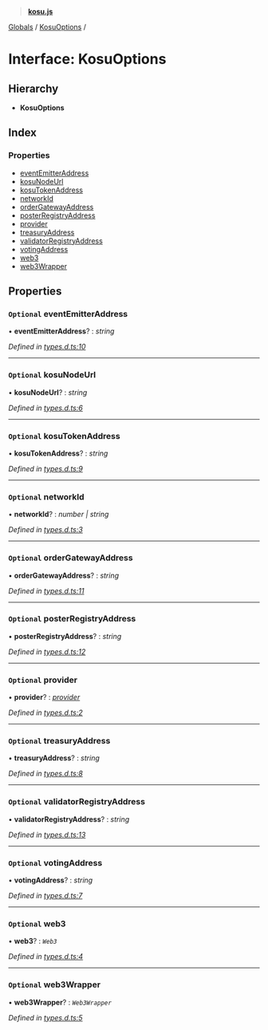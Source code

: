 > **[kosu.js](../README.md)**

[Globals](../globals.md) / [KosuOptions](kosuoptions.md) /

# Interface: KosuOptions

## Hierarchy

-   **KosuOptions**

## Index

### Properties

-   [eventEmitterAddress](kosuoptions.md#optional-eventemitteraddress)
-   [kosuNodeUrl](kosuoptions.md#optional-kosunodeurl)
-   [kosuTokenAddress](kosuoptions.md#optional-kosutokenaddress)
-   [networkId](kosuoptions.md#optional-networkid)
-   [orderGatewayAddress](kosuoptions.md#optional-ordergatewayaddress)
-   [posterRegistryAddress](kosuoptions.md#optional-posterregistryaddress)
-   [provider](kosuoptions.md#optional-provider)
-   [treasuryAddress](kosuoptions.md#optional-treasuryaddress)
-   [validatorRegistryAddress](kosuoptions.md#optional-validatorregistryaddress)
-   [votingAddress](kosuoptions.md#optional-votingaddress)
-   [web3](kosuoptions.md#optional-web3)
-   [web3Wrapper](kosuoptions.md#optional-web3wrapper)

## Properties

### `Optional` eventEmitterAddress

• **eventEmitterAddress**? : _string_

_Defined in [types.d.ts:10](https://github.com/ParadigmFoundation/kosu-monorepo/blob/6f2e797/packages/kosu.js/src/types.d.ts#L10)_

---

### `Optional` kosuNodeUrl

• **kosuNodeUrl**? : _string_

_Defined in [types.d.ts:6](https://github.com/ParadigmFoundation/kosu-monorepo/blob/6f2e797/packages/kosu.js/src/types.d.ts#L6)_

---

### `Optional` kosuTokenAddress

• **kosuTokenAddress**? : _string_

_Defined in [types.d.ts:9](https://github.com/ParadigmFoundation/kosu-monorepo/blob/6f2e797/packages/kosu.js/src/types.d.ts#L9)_

---

### `Optional` networkId

• **networkId**? : _number | string_

_Defined in [types.d.ts:3](https://github.com/ParadigmFoundation/kosu-monorepo/blob/6f2e797/packages/kosu.js/src/types.d.ts#L3)_

---

### `Optional` orderGatewayAddress

• **orderGatewayAddress**? : _string_

_Defined in [types.d.ts:11](https://github.com/ParadigmFoundation/kosu-monorepo/blob/6f2e797/packages/kosu.js/src/types.d.ts#L11)_

---

### `Optional` posterRegistryAddress

• **posterRegistryAddress**? : _string_

_Defined in [types.d.ts:12](https://github.com/ParadigmFoundation/kosu-monorepo/blob/6f2e797/packages/kosu.js/src/types.d.ts#L12)_

---

### `Optional` provider

• **provider**? : _[provider](kosuoptions.md#optional-provider)_

_Defined in [types.d.ts:2](https://github.com/ParadigmFoundation/kosu-monorepo/blob/6f2e797/packages/kosu.js/src/types.d.ts#L2)_

---

### `Optional` treasuryAddress

• **treasuryAddress**? : _string_

_Defined in [types.d.ts:8](https://github.com/ParadigmFoundation/kosu-monorepo/blob/6f2e797/packages/kosu.js/src/types.d.ts#L8)_

---

### `Optional` validatorRegistryAddress

• **validatorRegistryAddress**? : _string_

_Defined in [types.d.ts:13](https://github.com/ParadigmFoundation/kosu-monorepo/blob/6f2e797/packages/kosu.js/src/types.d.ts#L13)_

---

### `Optional` votingAddress

• **votingAddress**? : _string_

_Defined in [types.d.ts:7](https://github.com/ParadigmFoundation/kosu-monorepo/blob/6f2e797/packages/kosu.js/src/types.d.ts#L7)_

---

### `Optional` web3

• **web3**? : _`Web3`_

_Defined in [types.d.ts:4](https://github.com/ParadigmFoundation/kosu-monorepo/blob/6f2e797/packages/kosu.js/src/types.d.ts#L4)_

---

### `Optional` web3Wrapper

• **web3Wrapper**? : _`Web3Wrapper`_

_Defined in [types.d.ts:5](https://github.com/ParadigmFoundation/kosu-monorepo/blob/6f2e797/packages/kosu.js/src/types.d.ts#L5)_

